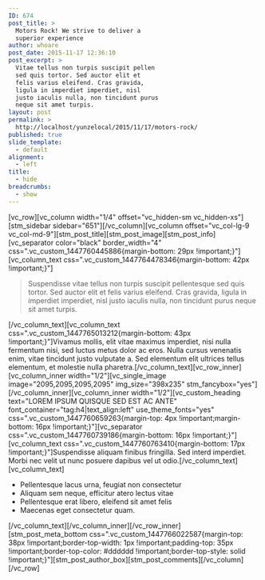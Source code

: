 ```yaml
---
ID: 674
post_title: >
  Motors Rock! We strive to deliver a
  superior experience
author: whoare
post_date: 2015-11-17 12:36:10
post_excerpt: >
  Vitae tellus non turpis suscipit pellen
  sed quis tortor. Sed auctor elit et
  felis varius eleifend. Cras gravida,
  ligula in imperdiet imperdiet, nisl
  justo iaculis nulla, non tincidunt purus
  neque sit amet turpis.
layout: post
permalink: >
  http://localhost/yunzelocal/2015/11/17/motors-rock/
published: true
slide_template:
  - default
alignment:
  - left
title:
  - hide
breadcrumbs:
  - show
---
```

[vc_row][vc_column width="1/4" offset="vc_hidden-sm vc_hidden-xs"][stm_sidebar sidebar="651"][/vc_column][vc_column offset="vc_col-lg-9 vc_col-md-9"][stm_post_title][stm_post_image][stm_post_info][vc_separator color="black" border_width="4" css=".vc_custom_1447760445886{margin-bottom: 29px !important;}"][vc_column_text css=".vc_custom_1447764478346{margin-bottom: 42px !important;}"]
<blockquote>Suspendisse vitae tellus non turpis suscipit pellentesque sed quis tortor. Sed auctor elit et felis varius eleifend. Cras gravida, ligula in imperdiet imperdiet, nisl justo iaculis nulla, non tincidunt purus neque sit amet turpis.</blockquote>
[/vc_column_text][vc_column_text css=".vc_custom_1447765013212{margin-bottom: 43px !important;}"]Vivamus mollis, elit vitae maximus imperdiet, nisi nulla fermentum nisi, sed luctus metus dolor ac eros. Nulla cursus venenatis enim, vitae tincidunt justo vulputate a. Sed elementum elit ultrices tellus elementum, et molestie nulla pharetra.[/vc_column_text][vc_row_inner][vc_column_inner width="1/2"][vc_single_image image="2095,2095,2095,2095" img_size="398x235" stm_fancybox="yes"][/vc_column_inner][vc_column_inner width="1/2"][vc_custom_heading text="LOREM IPSUM QUISQUE SED EST AC ANTE" font_container="tag:h4|text_align:left" use_theme_fonts="yes" css=".vc_custom_1447760659263{margin-top: 4px !important;margin-bottom: 16px !important;}"][vc_separator css=".vc_custom_1447760739186{margin-bottom: 16px !important;}"][vc_column_text css=".vc_custom_1447760763410{margin-bottom: 17px !important;}"]Suspendisse aliquam finibus fringilla. Sed interd imperdiet. Morbi nec velit ut nunc posuere dapibus vel ut odio.[/vc_column_text][vc_column_text]
<ul class="list-style-1">
	<li>Pellentesque lacus urna, feugiat non consectetur</li>
	<li>Aliquam sem neque, efficitur atero lectus vitae</li>
	<li>Pellentesque erat libero, eleifend sit amet felis</li>
	<li>Maecenas eget consectetur quam.</li>
</ul>
[/vc_column_text][/vc_column_inner][/vc_row_inner][stm_post_meta_bottom css=".vc_custom_1447766022587{margin-top: 38px !important;border-top-width: 1px !important;padding-top: 35px !important;border-top-color: #dddddd !important;border-top-style: solid !important;}"][stm_post_author_box][stm_post_comments][/vc_column][/vc_row]